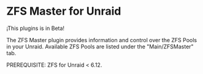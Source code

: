 # ZFS Master for Unraid

¡This plugins is in Beta!

The ZFS Master plugin provides information and control over the ZFS Pools in your Unraid. Available ZFS Pools are listed under the "Main/ZFSMaster" tab.

PREREQUISITE: ZFS for Unraid < 6.12.